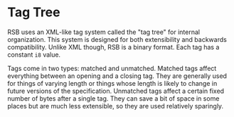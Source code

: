 # Tag Tree

RSB uses an XML-like tag system called the "tag tree" for internal organization. This system is designed for both extensibility and backwards compatibility. Unlike XML though, RSB is a binary format. Each tag has a constant `i8` value.

Tags come in two types: matched and unmatched. Matched tags affect everything between an opening and a closing tag. They are generally used for things of varying length or things whose length is likely to change in future versions of the specification. Unmatched tags affect a certain fixed number of bytes after a single tag. They can save a bit of space in some places but are much less extensible, so they are used relatively sparingly.
